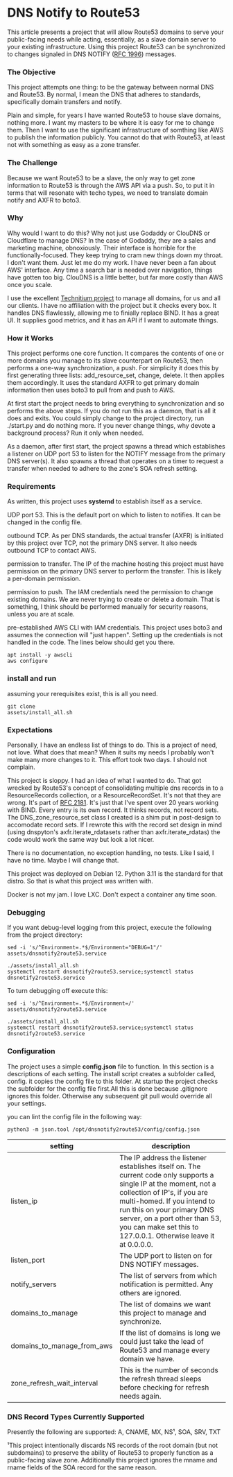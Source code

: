# DNS Notify to Route53

This article presents a project that will allow Route53 domains to serve your public-facing needs while acting, essentially, as a slave domain server to your existing infrastructure. Using this project Route53 can be synchronized to changes signaled in DNS NOTIFY ([RFC 1996](https://datatracker.ietf.org/doc/html/rfc1996)) messages.

### The Objective

This project attempts one thing: to be the gateway between normal DNS and Route53. By normal, I mean the DNS that adheres to standards, specifically domain transfers and notify.

Plain and simple, for years I have wanted Route53 to house slave domains, nothing more. I want my masters to be where it is easy for me to change them. Then I want to use the significant infrastructure of somthing like AWS to publish the information publicly. You cannot do that with Route53, at least not with something as easy as a zone transfer.

### The Challenge

Because we want Route53 to be a slave, the only way to get zone information to Route53 is through the AWS API via a push. So, to put it in terms that will resonate with techo types, we need to translate domain notify and AXFR to boto3.

### Why

Why would I want to do this? Why not just use Godaddy or ClouDNS or Cloudflare to manage DNS? In the case of Godaddy, they are a sales and marketing machine, obnoxiously. Their interface is horrible for the functionally-focused. They keep trying to cram new things down my throat. I don't want them. Just let me do my work. I have never been a fan about AWS' interface. Any time a search bar is needed over navigation, things have gotten too big. ClouDNS is a little better, but far more costly than AWS once you scale.

I use the excellent [Technitium project](https://technitium.com/) to manage all domains, for us and all our clients. I have no affiliation with the project but it checks every box. It handles DNS flawlessly, allowing me to finially replace BIND. It has a great UI. It supplies good metrics, and it has an API if I want to automate things.

### How it Works

This project performs one core function. It compares the contents of one or more domains you manage to its slave counterpart on Route53, then performs a one-way synchronization, a push. For simplicity it does this by first generating three lists: add_resource_set, change, delete. It then applies them accordingly. It uses the standard AXFR to get primary domain information then uses boto3 to pull from and push to AWS.

At first start the project needs to bring everything to synchronization and so performs the above steps. If you do not run this as a daemon, that is all it does and exits. You could simply change to the project directory, run ./start.py and do nothing more. If you never change things, why devote a background process? Run it only when needed.

As a daemon, after first start, the project spawns a thread which establishes a listener on UDP port 53 to listen for the NOTIFY message from the primary DNS server(s). It also  spawns a thread that operates on a timer to request a transfer when needed to adhere to the zone's SOA refresh setting.

### Requirements

As written, this project uses **systemd** to establish itself as a service.

UDP port 53. This is the default port on which to listen to notifies. It can be changed in the config file.

outbound TCP. As per DNS standards, the actual transfer (AXFR) is initiated by this project over TCP, not the primary DNS server. It also needs outbound TCP to contact AWS.

permission to transfer. The IP of the machine hosting this project must have permission on the primary DNS server to perform the transfer. This is likely a per-domain permission.

permission to push. The IAM credentials need the permission to change existing domains. We are never trying to create or delete a domain. That is something, I think should be performed manually for security reasons, unless you are at scale.

pre-established AWS CLI with IAM credentials. This project uses boto3 and assumes the connection will "just happen".  Setting up the credentials is not handled in the code. The lines below should get you there.

```shell
apt install -y awscli
aws configure
```

### install and run

assuming your rerequisites exist, this is all you need.

```shell
git clone
assets/install_all.sh
```

### Expectations

Personally, I have an endless list of things to do. This is a project of need, not love. What does that mean? When it suits my needs I probably won't make many more changes to it. This effort took two days. I should not complain.

This project is sloppy. I had an idea of what I wanted to do. That got wrecked by Route53's concept of consolidating multiple dns records in to a ResourceRecords collection, or a ResourceRecordSet. It's not that they are wrong. It's part of [RFC 2181](https://datatracker.ietf.org/doc/html/rfc2181). It's just that I've spent over 20 years working with BIND. Every entry is its own record. It thinks records, not record sets. The DNS_zone_resource_set class I created is a shim put in post-design to accomodate record sets. If I rewrote this with the record set design in mind (using dnspyton's axfr.iterate_rdatasets rather than axfr.iterate_rdatas) the code would work the same way but look a lot nicer.

There is no documentation, no exception handling, no tests. Like I said, I have no time. Maybe I will change that.

This project was deployed on Debian 12. Python 3.11 is the standard for that distro. So that is what this project was written with.

Docker is not my jam. I love LXC. Don't expect a container any time soon.

### Debugging

If you want debug-level logging from this project, execute the following from the project directory:

```shell
sed -i 's/^Environment=.*$/Environment="DEBUG=1"/' assets/dnsnotify2route53.service

./assets/install_all.sh
systemctl restart dnsnotify2route53.service;systemctl status dnsnotify2route53.service
```

To turn debugging off execute this:

```shell
sed -i 's/^Environment=.*$/Environment=/' assets/dnsnotify2route53.service

./assets/install_all.sh
systemctl restart dnsnotify2route53.service;systemctl status dnsnotify2route53.service
```

### Configuration

The project uses a simple **config.json** file to function. In this section is a descriptions of each setting. The install script creates a subfolder called, config. it copies the config file to this folder. At startup the project checks the subfolder for the config file first.All this is done because .gitignore ignores this folder. Otherwise any subsequent git pull would override all your settings.

you can lint the config file in the following way:

```shell
python3 -m json.tool /opt/dnsnotify2route53/config/config.json
```



| setting   | description                                                  |
| --------- | ------------------------------------------------------------ |
| listen_ip | The IP address the listener establishes itself on. The current code only supports a single IP at the moment, not a collection of IP's, if you are multi-homed. If you intend to run this on your primary DNS server, on a port other than 53, you can make set this to 127.0.0.1. Otherwise leave it at 0.0.0.0. |
|listen_port|The UDP port to listen on for DNS NOTIFY messages.|
|notify_servers|The list of servers from which notification is permitted. Any others are ignored.|
|domains_to_manage|The list of domains we want this project to manage and synchronize.|
|domains_to_manage_from_aws|If the list of domains is long we could just take the lead of Route53 and manage every domain we have.|
|zone_refresh_wait_interval|This is the number of seconds the refresh thread sleeps before checking for refresh needs again.|

### DNS Record Types Currently Supported

Presently the following are supported: A, CNAME, MX, NS¹, SOA, SRV, TXT

¹This project intentionally discards NS records of the root domain (but not subdomains) to preserve the ability of Route53 to properly function as a public-facing slave zone. Additionally this project ignores the mname and rname fields of the SOA record for the same reason.

